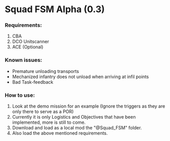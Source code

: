 #  Squad FSM Alpha (0.3)

### Requirements:
1) CBA
2) DCO Unitscanner
3) ACE (Optional)

### Known issues:
- Premature unloading transports
- Mechanized infantry does not unload when arriving at infil points
- Bad Task-feedback

### How to use:
1) Look at the demo mission for an example (Ignore the triggers as they are only there to serve as a POR)
2) Currently it is only Logistics and Objectives that have been implemented, more is still to come.
3) Download and load as a local mod the "@Squad_FSM" folder.
4) Also load the above mentioned requirements.
